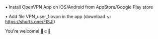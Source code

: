 • Install OpenVPN App on iOS/Android from AppStore/Google Play store 

• Add file VPN_user_1.ovpn in the app (download ↘️:  https://shorts.one/FlSJI)

You're welcome! 👏☺️🎉
